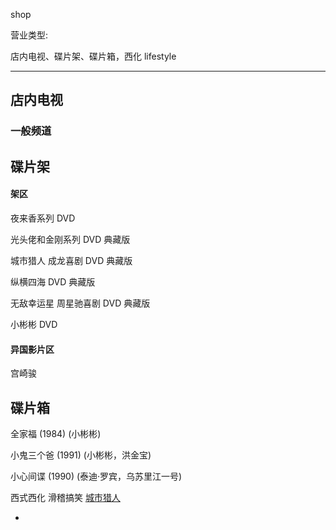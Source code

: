 shop

营业类型:

店内电视、碟片架、碟片箱，西化 lifestyle

<hr>

## 店内电视

### 一般频道

## 碟片架

#### 架区

夜来香系列 DVD

光头佬和金刚系列 DVD 典藏版

城市猎人 成龙喜剧 DVD 典藏版

纵横四海 DVD 典藏版

无敌幸运星 周星驰喜剧 DVD 典藏版

小彬彬 DVD

#### 异国影片区

宫崎骏

## 碟片箱

全家福 (1984) (小彬彬)

小鬼三个爸 (1991) (小彬彬，洪金宝)

小心间谍 (1990) (泰迪·罗宾，乌苏里江一号)

西式西化 滑稽搞笑 [城市](https://movie.douban.com/subject/1295064/)[猎人](http://www.le.com/ptv/vplay/1099588.html)



-
